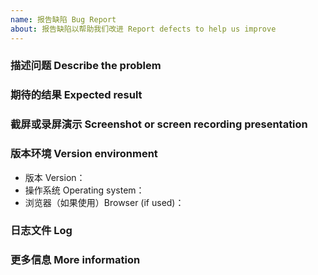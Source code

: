 ```yaml
---
name: 报告缺陷 Bug Report
about: 报告缺陷以帮助我们改进 Report defects to help us improve
---
```


### 描述问题 Describe the problem

<!--
请尽量清晰精准地描述你碰到的问题。
Please describe your problem as clearly and accurately as possible.
-->

### 期待的结果 Expected result

<!--
请尽量清晰精准地描述你所期待的结果。
Please be as clear and accurate as possible to describe the results you are looking for.
-->

### 截屏或录屏演示 Screenshot or screen recording presentation

<!--
请尽量附加截图或录屏来描述你遇到的问题。
Please try to attach screenshots or videos to describe the problem you are experiencing.

（Windows 下推荐使用 [Screen2Gif](https://www.screentogif.com/) 进行录屏。如果是编辑器输入相关问题，使用 Screen2Gif 录制结束后请打开`图像 - 按键`）
(It is recommended to use [Screen2Gif](https://www.screentogif.com/) to record the screen under Windows. If it is related to the editor input, please open the `Image - Key Strokes` after recording with Screen2Gif)
-->

### 版本环境 Version environment

* 版本 Version：
* 操作系统 Operating system：
* 浏览器（如果使用）Browser (if used)：

### 日志文件 Log

<!--
程序日志文件位于：

* 操作系统用户家目录 ~/.siyuan/siyuan.log，可在设置 - 关于 - 打开配置目录快速打开
* Windows 上一般位于 C:\Users\YourName\siyuan\siyuan.log

The program log file is located at:

* The operating system user's home directory ~/.siyuan/siyuan.log, can be opened quickly in Settings - About-Open the configuration directory
* Generally located at C:\Users\YourName\siyuan\siyuan.log on Windows
-->

### 更多信息 More information

<!--
请提供其他附加信息帮助我们诊断问题。
Please provide other additional information to help us diagnose the problem.
-->